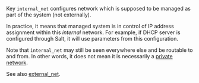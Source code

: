 
Key `internal_net` configures network which is supposed to be managed as
part of the system (not externally).

In practice, it means that managed system is in control of IP address
assignment within this _internal_ network.
For example, if DHCP server is configured through Salt,
it will use parameters from this configuration.

Note that `internal_net` may still be seen everywhere else and be routable
to and from. In other words, it does not mean it is necessarily a [private network][2].

See also [external_net][1].

[1]: docs/pillars/common/external_net/readme.md
[2]: https://en.wikipedia.org/wiki/Private_network

